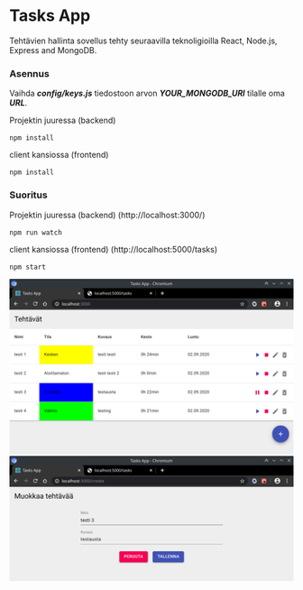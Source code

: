 # Tasks App

Tehtävien hallinta sovellus tehty seuraavilla teknoligioilla React, Node.js, Express and MongoDB.

### Asennus
Vaihda **_config/keys.js_** tiedostoon arvon **_YOUR_MONGODB_URI_** tilalle oma **_URL_**.

Projektin juuressa (backend)
```
npm install
```
client kansiossa (frontend)
```
npm install
```

### Suoritus
Projektin juuressa (backend) (http://localhost:3000/)
```
npm run watch
```
client kansiossa (frontend) (http://localhost:5000/tasks)
```
npm start
```


<img src="/screenshots/tasksappmain.png" width="640px">

<img src="/screenshots/tasksappcreate.png" width="640px">
